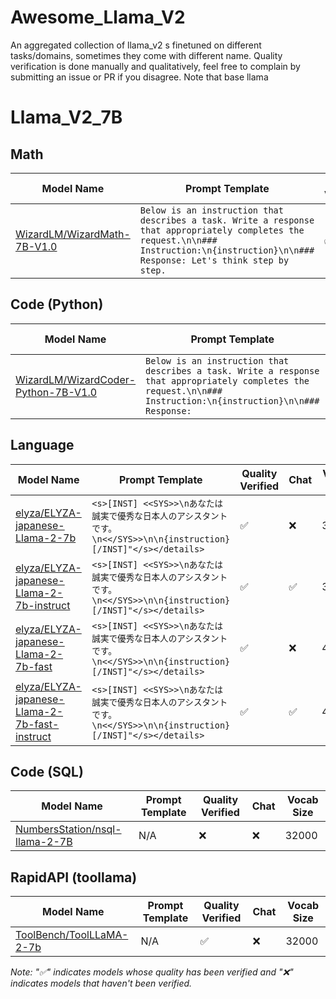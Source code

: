 # Awesome_Llama_V2
An aggregated collection of llama_v2 s finetuned on different tasks/domains, sometimes they come with different name.
Quality verification is done manually and qualitatively, feel free to complain by submitting an issue or PR if you disagree.
Note that base llama 
# Llama_V2_7B

## Math
| Model Name                  |          Prompt Template            | Quality Verified  | Chat | Vocab Size |
|-----------------------------|-------------------------------------|-------------------|------|------------|
| [WizardLM/WizardMath-7B-V1.0](https://huggingface.co/WizardLM/WizardMath-7B-V1.0) |```Below is an instruction that describes a task. Write a response that appropriately completes the request.\n\n### Instruction:\n{instruction}\n\n### Response: Let's think step by step.``` | ✅ | ✅ | 32001 |

## Code (Python)
| Model Name                  |          Prompt Template            | Quality Verified  | Chat | Vocab Size |
|-----------------------------|-------------------------------------|-------------------|------|------------|
| [WizardLM/WizardCoder-Python-7B-V1.0](https://huggingface.co/WizardLM/WizardCoder-Python-7B-V1.0/tree/main) |```Below is an instruction that describes a task. Write a response that appropriately completes the request.\n\n### Instruction:\n{instruction}\n\n### Response:``` | ✅ | ✅ | 32001 |                     

## Language
| Model Name                  |          Prompt Template            | Quality Verified  | Chat | Vocab Size |
|-----------------------------|-------------------------------------|-------------------|------|------------|
| [elyza/ELYZA-japanese-Llama-2-7b](https://huggingface.co/elyza/ELYZA-japanese-Llama-2-7b) | ```<s>[INST] <<SYS>>\nあなたは誠実で優秀な日本人のアシスタントです。\n<</SYS>>\n\n{instruction} [/INST]"</s></details> ```| ✅ | ❌ | 32000 |
| [elyza/ELYZA-japanese-Llama-2-7b-instruct](https://huggingface.co/elyza/ELYZA-japanese-Llama-2-7b-instruct) | ```<s>[INST] <<SYS>>\nあなたは誠実で優秀な日本人のアシスタントです。\n<</SYS>>\n\n{instruction} [/INST]"</s></details> ```| ✅ | ✅ | 32000 |
| [elyza/ELYZA-japanese-Llama-2-7b-fast](https://huggingface.co/elyza/ELYZA-japanese-Llama-2-7b-fast) | ```<s>[INST] <<SYS>>\nあなたは誠実で優秀な日本人のアシスタントです。\n<</SYS>>\n\n{instruction} [/INST]"</s></details> ```| ✅ | ❌ | 45043 |
| [elyza/ELYZA-japanese-Llama-2-7b-fast-instruct](https://huggingface.co/elyza/ELYZA-japanese-Llama-2-7b-fast-instruct) | ```<s>[INST] <<SYS>>\nあなたは誠実で優秀な日本人のアシスタントです。\n<</SYS>>\n\n{instruction} [/INST]"</s></details> ```| ✅ | ✅ | 45043 |

## Code (SQL)
| Model Name                     |          Prompt Template            | Quality Verified  | Chat | Vocab Size |
|--------------------------------|-------------------------------------|-------------------|------| ---------- |
| [NumbersStation/nsql-llama-2-7B](https://huggingface.co/NumbersStation/nsql-llama-2-7B) |            N/A                      |        ❌         |   ❌ |  32000    |

## RapidAPI (toollama)
| Model Name                     |          Prompt Template            | Quality Verified  |  Chat | Vocab Size |
|--------------------------------|-------------------------------------|-------------------| ------| ---------- |
| [ToolBench/ToolLLaMA-2-7b](https://huggingface.co/ToolBench/ToolLLaMA-2-7b) | N/A | ✅ | ❌ | 32000 |

*Note: "✅" indicates models whose quality has been verified and "❌" indicates models that haven't been verified.*
